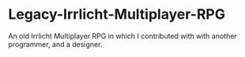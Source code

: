 # Legacy-Irrlicht-Multiplayer-RPG
An old Irrlicht Multiplayer RPG in which I contributed with with another programmer, and a designer.
